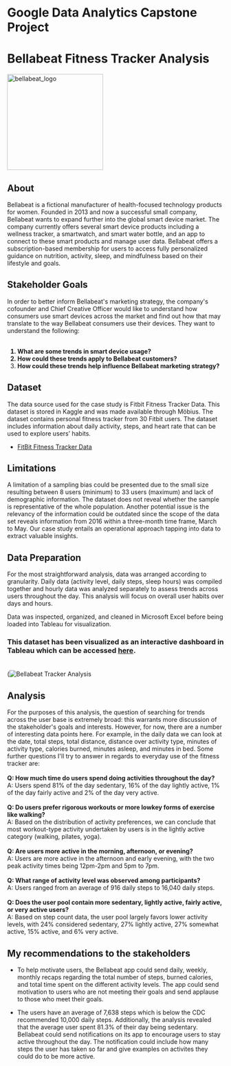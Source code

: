 # Google Data Analytics Capstone Project
# Bellabeat Fitness Tracker Analysis
<img width="223" alt="bellabeat_logo" src="https://user-images.githubusercontent.com/92185928/170800905-eaa108af-7a5f-45e6-ac5f-f9fc19b29d54.png">

## About
Bellabeat is a fictional manufacturer of health-focused technology products for women. Founded in 2013 and now a successful small company, Bellabeat wants to expand further into the global smart device market. The company currently offers several smart device products including a wellness tracker, a smartwatch, and smart water bottle, and an app to connect to these smart products and manage user data. Bellabeat offers a subscription-based membership for users to access fully personalized guidance on nutrition, activity, sleep, and mindfulness based on their lifestyle and goals.

## Stakeholder Goals
In order to better inform Bellabeat's marketing strategy, the company's cofounder and Chief Creative Officer would like to understand how consumers use smart devices across the market and find out how that may translate to the way Bellabeat consumers use their devices. They want to understand the following:<br><br>
<b>
1. What are some trends in smart device usage?<br>
2. How could these trends apply to Bellabeat customers?<br>
3. How could these trends help influence Bellabeat marketing strategy?</b>


## Dataset
The data source used for the case study is Fitbit Fitness Tracker Data. This dataset is stored in Kaggle and was made available through Möbius. The dataset contains personal fitness tracker from 30 Fitbit users. The dataset includes information about daily activity, steps, and heart rate that can be used to explore users’ habits.
* [FitBit Fitness Tracker Data](https://www.kaggle.com/datasets/arashnic/fitbit)


## Limitations
A limitation of a sampling bias could be presented due to the small size resulting between 8 users (minimum) to 33 users (maximum) and lack of demographic information. The dataset does not reveal whether the sample is representative of the whole population. Another potential issue is the relevancy of the information could be outdated since the scope of the data set reveals information from 2016 within a three-month time frame, March to May. Our case study entails an operational approach tapping into data to extract valuable insights.

## Data Preparation
For the most straightforward analysis, data was arranged according to granularity. Daily data (activity level, daily steps, sleep hours) was compiled together and hourly data was analyzed separately to assess trends across users throughout the day. This analysis will focus on overall user habits over days and hours.

Data was inspected, organized, and cleaned in Microsoft Excel before being loaded into Tableau for visualization. 


### This dataset has been visualized as an interactive dashboard in Tableau which can be accessed [here](https://public.tableau.com/views/BellabeatTrackerAnalysis/BellabeatTrackerAnalysis?:language=en-GB&publish=yes&:display_count=n&:origin=viz_share_link).<br><br>
(![Bellabeat Tracker Analysis](https://user-images.githubusercontent.com/117857989/222955447-10938d21-b897-4bd8-b5f8-c5fa887b28aa.png)

## Analysis
For the purposes of this analysis, the question of searching for trends across the user base is extremely broad: this warrants more discussion of the stakeholder's goals and interests. However, for now, there are a number of interesting data points here. For example, in the daily data we can look at the date, total steps, total distance, distance over activity type, minutes of activity type, calories burned, minutes asleep, and minutes in bed. Some further questions I'll try to answer in regards to everyday use of the fitness tracker are: <br> <br>
<b>Q: How much time do users spend doing activities throughout the day?</b> <br>
A: Users spend 81% of the day sedentary, 16% of the day lightly active, 1% of the day fairly active and 2% of the day very active.<br><br>
<b>Q: Do users prefer rigorous workouts or more lowkey forms of exercise like walking? </b><br>
A: Based on the distribution of activity preferences, we can conclude that most workout-type activity undertaken by users is in the lightly active category (walking, pilates, yoga).<br><br>
<b>Q: Are users more active in the morning, afternoon, or evening?</b><br>
A: Users are more active in the afternoon and early evening, with the two peak activity times being 12pm-2pm and 5pm to 7pm.<br><br>
<b>Q: What range of activity level was observed among participants?</b><br>
A: Users ranged from an average of 916 daily steps to 16,040 daily steps. <br><br>
<b>Q: Does the user pool contain more sedentary, lightly active, fairly active, or very active users?</b><br>
A: Based on step count data, the user pool largely favors lower activity levels, with 24% considered sedentary, 27% lightly active, 27% somewhat active, 15% active, and 6% very active.<br>

## My recommendations to the stakeholders
* To help motivate users, the Bellabeat app could send daily, weekly, monthly recaps regarding the total number of steps, burned calories, and total time spent on the different activity levels. The app could send motivation to users who are not meeting their goals and send applause to those who meet their goals.

* The users have an average of 7,638 steps which is below the CDC recommended 10,000 daily steps. Additionally, the analysis revealed that the average user spent 81.3% of their day being sedentary. Bellabeat could send notifications on its app to encourage users to stay active throughout the day. The notification could include how many steps the user has taken so far and give examples on activites they could do to be more active.
